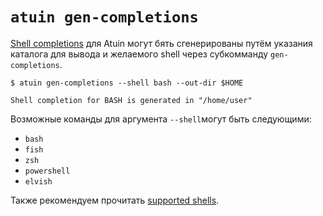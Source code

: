 # `atuin gen-completions`

[Shell completions](https://en.wikipedia.org/wiki/Command-line_completion) для Atuin
могут бять сгенерированы путём указания каталога для вывода и желаемого shell через субкомманду `gen-completions`.

```
$ atuin gen-completions --shell bash --out-dir $HOME

Shell completion for BASH is generated in "/home/user"
```

Возможные команды для аргумента `--shell`могут быть следующими:

- `bash`
- `fish`
- `zsh`
- `powershell`
- `elvish`

Также рекомендуем прочитать  [supported shells](./../README.md#supported-shells).
